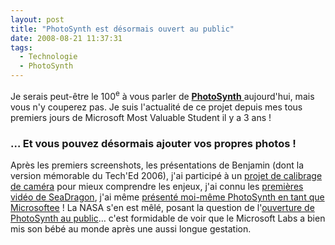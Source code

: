```yaml
---
layout: post
title: "PhotoSynth est désormais ouvert au public"
date: 2008-08-21 11:37:31
tags:
  - Technologie
  - PhotoSynth
---
```


Je serais peut-être le 100<sup>e</sup> à vous parler de [**PhotoSynth** ](https://photosynth.net/)aujourd'hui, mais vous n'y couperez pas. Je suis l'actualité de ce projet depuis mes tous premiers jours de Microsoft Most Valuable Student il y a 3 ans&nbsp;!

<!-- more -->

### … Et vous pouvez désormais ajouter vos propres photos&nbsp;!

Après les premiers screenshots, les présentations de Benjamin (dont la version mémorable du Tech'Ed 2006), j'ai participé à un [projet de calibrage de caméra](/blog/photosynth/) pour mieux comprendre les enjeux, j'ai connu les [premières vidéo de SeaDragon](/blog/microsoft-seadragon/), j'ai même [présenté moi-même PhotoSynth en tant que Microsoftee](/blog/les-dernieres-technos-ms-un-enjeu-de-civilization/)&nbsp;! La NASA s'en est mêlé, posant la question de l'[ouverture de PhotoSynth au public](/blog/photosynth-et-grand-public/)… c'est formidable de voir que le Microsoft Labs a bien mis son bébé au monde après une aussi longue gestation.